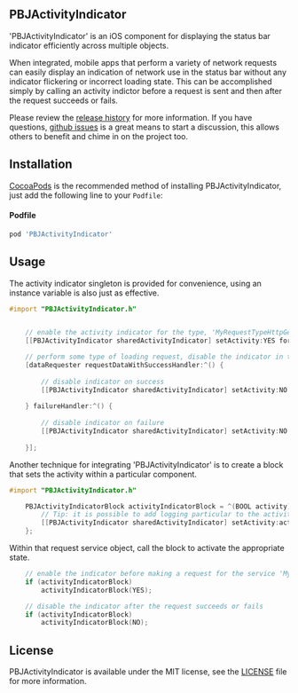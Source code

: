 ## PBJActivityIndicator
'PBJActivityIndicator' is an iOS component for displaying the status bar indicator efficiently across multiple objects.

When integrated, mobile apps that perform a variety of network requests can easily display an indication of network use in the status bar without any indicator flickering or incorrect loading state. This can be accomplished simply by calling an activity indictor before a request is sent and then after the request succeeds or fails.

Please review the [release history](https://github.com/piemonte/PBJActivityIndicator/releases) for more information. If you have questions, [github issues](https://github.com/piemonte/PBJActivityIndicator/issues) is a great means to start a discussion, this allows others to benefit and chime in on the project too.

## Installation

[CocoaPods](http://cocoapods.org) is the recommended method of installing PBJActivityIndicator, just add the following line to your `Podfile`:

#### Podfile

```ruby
pod 'PBJActivityIndicator'
```

## Usage

The activity indicator singleton is provided for convenience, using an instance variable is also just as effective.

```objective-c
#import "PBJActivityIndicator.h"
```

```objective-c

    // enable the activity indicator for the type, 'MyRequestTypeHttpGet'
    [[PBJActivityIndicator sharedActivityIndicator] setActivity:YES forType:MyRequestTypeHttpGet];

    // perform some type of loading request, disable the indicator in the completion blocks or delegate callback
    [dataRequester requestDataWithSuccessHandler:^() {
    
        // disable indicator on success
        [[PBJActivityIndicator sharedActivityIndicator] setActivity:NO forType:MyRequestTypeHttpGet];
    
    } failureHandler:^() {
    
        // disable indicator on failure
        [[PBJActivityIndicator sharedActivityIndicator] setActivity:NO forType:MyRequestTypeHttpGet];
    
    }];

```

Another technique for integrating 'PBJActivityIndicator' is to create a block that sets the activity within a particular component.

```objective-c
#import "PBJActivityIndicator.h"
```

```objective-c
    PBJActivityIndicatorBlock activityIndicatorBlock = ^(BOOL activity) {
        // Tip: it is possible to add logging particular to the activity here
        [[PBJActivityIndicator sharedActivityIndicator] setActivity:activity forType:MyRequestServiceType];
    };
```

Within that request service object, call the block to activate the appropriate state.

```objective-c
    // enable the indicator before making a request for the service 'MyRequestServiceType'
    if (activityIndicatorBlock)
        activityIndicatorBlock(YES);
```

```objective-c
    // disable the indicator after the request succeeds or fails
    if (activityIndicatorBlock)
        activityIndicatorBlock(NO);
```

## License

PBJActivityIndicator is available under the MIT license, see the [LICENSE](https://github.com/piemonte/PBJActivityIndicator/blob/master/LICENSE) file for more information.
